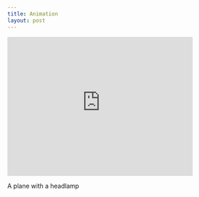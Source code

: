 ```yaml
---
title: Animation
layout: post
---
```


<iframe width="420" height="315" src="https://www.youtube.com/watch?v=UoNbo_y6MPo" frameborder="0" allowfullscreen></iframe>

A plane with a headlamp
<br/><br/>
